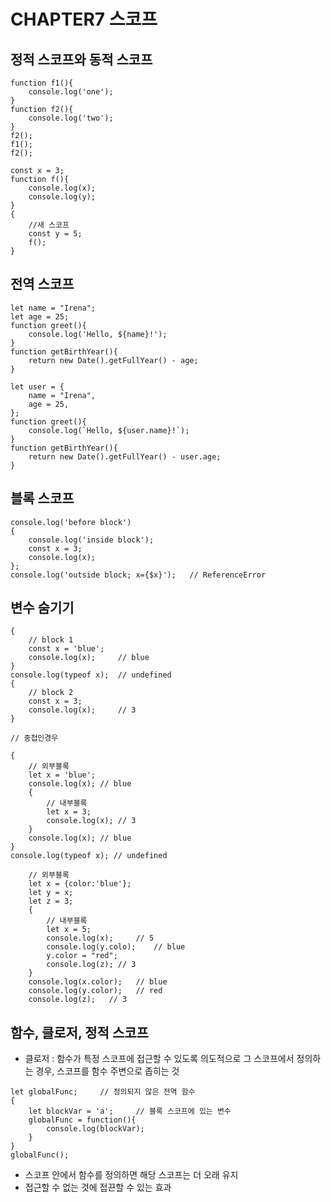 # CHAPTER7 스코프

## 정적 스코프와 동적 스코프
```
function f1(){
    console.log('one');
}
function f2(){
    console.log('two');
}
f2();
f1();
f2();
```
```
const x = 3;
function f(){
    console.log(x);
    console.log(y);
}
{
    //새 스코프
    const y = 5;
    f();
}
```

## 전역 스코프
```
let name = "Irena";
let age = 25;
function greet(){
    console.log('Hello, ${name}!');
}
function getBirthYear(){
    return new Date().getFullYear() - age;
}
```
```
let user = {
    name = "Irena",
    age = 25,
};
function greet(){
    console.log(`Hello, ${user.name}!`);
}
function getBirthYear(){
    return new Date().getFullYear() - user.age;
}
```

## 블록 스코프
```
console.log('before block')
{
    console.log('inside block');
    const x = 3;
    console.log(x);
};
console.log('outside block; x={$x}');   // ReferenceError
```

## 변수 숨기기
```
{
    // block 1
    const x = 'blue';
    console.log(x);     // blue
}
console.log(typeof x);  // undefined
{
    // block 2
    const x = 3;
    console.log(x);     // 3
}
```
```
// 중첩인경우

{
    // 외부블록
    let x = 'blue';
    console.log(x); // blue
    {
        // 내부블록
        let x = 3;
        console.log(x); // 3
    }
    console.log(x); // blue
}
console.log(typeof x); // undefined
```
```
    // 외부블록
    let x = {color:'blue'};
    let y = x;
    let z = 3;
    {
        // 내부블록
        let x = 5;
        console.log(x);     // 5
        console.log(y.colo);    // blue
        y.color = "red";
        console.log(z); // 3
    }
    console.log(x.color);   // blue
    console.log(y.color);   // red
    console.log(z);   // 3
```

## 함수, 클로저, 정적 스코프
- 클로저 : 함수가 특정 스코프에 접근할 수 있도록 의도적으로 그 스코프에서 정의하는 경우, 스코프를 함수 주변으로 좁히는 것
```
let globalFunc;     // 정의되지 않은 전역 함수
{
    let blockVar = 'a';     // 블록 스코프에 있는 변수
    globalFunc = function(){
        console.log(blockVar);
    }
}
globalFunc();
```
- 스코프 안에서 함수를 정의하면 해당 스코프는 더 오래 유지
- 접근할 수 없는 것에 접끈할 수 있는 효과
```

```